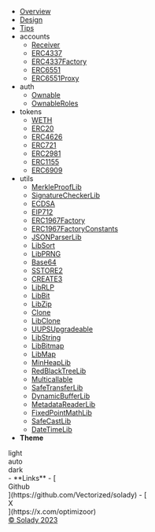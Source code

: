 - [Overview](/)
- [Design](design.md)
- [Tips](tips.md)
- accounts
  - [Receiver](./accounts/receiver.md)
  - [ERC4337](./accounts/erc4337.md)
  - [ERC4337Factory](./accounts/erc4337factory.md)
  - [ERC6551](./accounts/erc6551.md)
  - [ERC6551Proxy](./accounts/erc6551proxy.md)
- auth
  - [Ownable](./auth/ownable.md)
  - [OwnableRoles](./auth/ownableroles.md)
- tokens
  - [WETH](./tokens/weth.md)
  - [ERC20](./tokens/erc20.md)
  - [ERC4626](./tokens/erc4626.md)
  - [ERC721](./tokens/erc721.md)
  - [ERC2981](./tokens/erc2981.md)
  - [ERC1155](./tokens/erc1155.md)
  - [ERC6909](./tokens/erc6909.md)
- utils
  - [MerkleProofLib](./utils/merkleprooflib.md)
  - [SignatureCheckerLib](./utils/signaturecheckerlib.md)
  - [ECDSA](./utils/ecdsa.md)
  - [EIP712](./utils/eip712.md)
  - [ERC1967Factory](./utils/erc1967factory.md)
  - [ERC1967FactoryConstants](./utils/erc1967factoryconstants.md)
  - [JSONParserLib](./utils/jsonparserlib.md)
  - [LibSort](./utils/libsort.md)
  - [LibPRNG](./utils//libprng.md)
  - [Base64](./utils/base64.md)
  - [SSTORE2](./utils/sstore2.md)
  - [CREATE3](./utils/create3.md)
  - [LibRLP](./utils/librlp.md)
  - [LibBit](./utils/libbit.md)
  - [LibZip](./utils/libzip.md)
  - [Clone](./utils/clone.md)
  - [LibClone](./utils/libclone.md)
  - [UUPSUpgradeable](./utils/uupsupgradeable.md)
  - [LibString](./utils/libstring.md)
  - [LibBitmap](./utils/libbitmap.md)
  - [LibMap](./utils/libmap.md)
  - [MinHeapLib](./utils/minheaplib.md)
  - [RedBlackTreeLib](./utils/redblacktreelib.md)
  - [Multicallable](./utils/multicallable.md)
  - [SafeTransferLib](./utils/safetransferlib.md)
  - [DynamicBufferLib](./utils/dynamicbufferlib.md)
  - [MetadataReaderLib](./utils/metadatareaderlib.md)
  - [FixedPointMathLib](./utils/fixedpointmathlib.md)
  - [SafeCastLib](./utils/safecastlib.md)
  - [DateTimeLib](./utils/datetimelib.md)
- **Theme**
<div id="theme">
<div class="choice" name="light">
	<div class="icon"><i class="icon-sun"></i></div>
	<div class="text">light</div>
</div><div class="choice" name="auto">
	<div class="icon"><i class="icon-eclipse"></i></div>
	<div class="text">auto</div>
</div><div class="choice" name="dark">
	<div class="icon"><i class="icon-moon"></i></div>
	<div class="text">dark</div>
</div></div>
- **Links**
  - [<div class="s0cial"><i class="icon-github"></i>Github</div>](https://github.com/Vectorized/solady)
  - [<div class="s0cial"><i class="icon-x"></i>X</div>](https://x.com/optimizoor)
  <div class="copyright"><a href="https://solady.org/" target="_blank" title="Solady">© Solady 2023</a></div>
